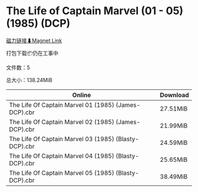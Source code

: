 # The Life of Captain Marvel (01 - 05) (1985) (DCP)

[磁力链接⬇Magnet Link](magnet:?xt=urn:btih:7e298f81a06044f605708944c1ddc0150c41647d&dn=The%20Life%20of%20Captain%20Marvel%20%2801%20-%2005%29%20%281985%29%20%28DCP%29)

打包下载📦仍在工事中

文件数：5

总大小：138.24MiB

Online | Download
--- | ---
The Life Of Captain Marvel 01 (1985) (James-DCP).cbr | 27.51MiB
The Life Of Captain Marvel 02 (1985) (James-DCP).cbr | 21.99MiB
The Life Of Captain Marvel 03 (1985) (Blasty-DCP).cbr | 24.59MiB
The Life Of Captain Marvel 04 (1985) (Blasty-DCP).cbr | 25.65MiB
The Life Of Captain Marvel 05 (1985) (Blasty-DCP).cbr | 38.49MiB